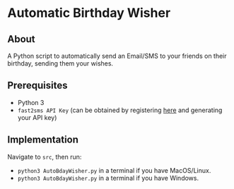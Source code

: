 # Automatic Birthday Wisher

## About

A Python script to automatically send an Email/SMS to your friends on their birthday, sending them your wishes.

## Prerequisites

- Python 3
- `fast2sms API Key` (can be obtained by registering [here](https://www.fast2sms.com) and generating your API key)

## Implementation

Navigate to `src`, then run:

- `python3 AutoBdayWisher.py` in a terminal if you have MacOS/Linux.
- `python3 AutoBdayWisher.py` in a terminal if you have Windows.
